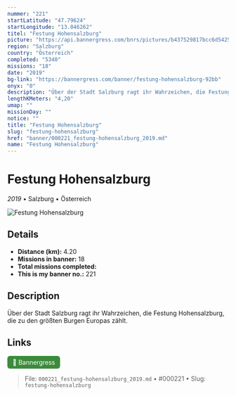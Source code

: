 ```yaml
---
nummer: "221"
startLatitude: "47.79624"
startLongitude: "13.046262"
titel: "Festung Hohensalzburg"
picture: "https://api.bannergress.com/bnrs/pictures/b437529817bcc6d5425441abf3144440"
region: "Salzburg"
country: "Österreich"
completed: "5340"
missions: "18"
date: "2019"
bg-link: "https://bannergress.com/banner/festung-hohensalzburg-92bb"
onyx: "0"
description: "Über der Stadt Salzburg ragt ihr Wahrzeichen, die Festung Hohensalzburg, die zu den größten Burgen Europas zählt."
lengthKMeters: "4,20"
umap: ""
missionDay: ""
notice: ""
title: "Festung Hohensalzburg"
slug: "festung-hohensalzburg"
href: "banner/000221_festung-hohensalzburg_2019.md"
name: "Festung Hohensalzburg"
---
```

# Festung Hohensalzburg

*2019* • Salzburg • Österreich

![Festung Hohensalzburg](https://api.bannergress.com/bnrs/pictures/b437529817bcc6d5425441abf3144440)



## Details
- **Distance (km):** 4.20
- **Missions in banner:** 18
- **Total missions completed:** 
- **This is my banner no.:** 221



## Description
Über der Stadt Salzburg ragt ihr Wahrzeichen, die Festung Hohensalzburg, die zu den größten Burgen Europas zählt.



## Links
<a href="https://bannergress.com/banner/festung-hohensalzburg-92bb" target="_blank" style="display:inline-block;margin-right:8px;padding:6px 12px;background:#3c8b3c;color:#fff;text-decoration:none;border-radius:6px;">🔗 Bannergress</a>



> File: `000221_festung-hohensalzburg_2019.md` • #000221 • Slug: `festung-hohensalzburg`
